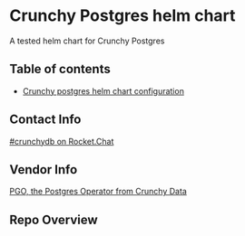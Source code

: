# Crunchy Postgres helm chart

A tested helm chart for Crunchy Postgres

## Table of contents

- [Crunchy postgres helm chart configuration](docs/crunchy-postgres-config.md)

## Contact Info

[#crunchydb on Rocket.Chat](https://chat.developer.gov.bc.ca/channel/crunchydb)

## Vendor Info

[PGO, the Postgres Operator from Crunchy Data](https://access.crunchydata.com/documentation/postgres-operator/v5/)

## Repo Overview
